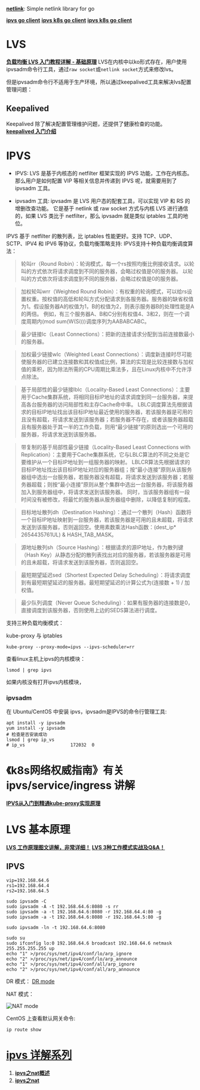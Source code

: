 
**[netlink](https://github.com/vishvananda/netlink)**: Simple netlink library for go


**[ipvs go client](https://github.com/moby/ipvs)**
**[ipvs k8s go client](https://github.com/kubernetes/kubernetes/blob/master/pkg/util/ipvs/ipvs_linux.go)**
**[ipvs k8s go client](https://github.com/kubernetes/kubernetes/blob/master/pkg/proxy/ipvs/README.md)**

# LVS
**[负载均衡 LVS 入门教程详解 - 基础原理](https://blog.csdn.net/liwei0526vip/article/details/103104483)**
LVS在内核中以ko形式存在，用户使用ipvsadm命令行工具，通过`raw socket`或`netlink socket`方式来修改lvs。

但是ipvsadm命令行不适用于生产环境，所以通过keepalived工具来解决lvs配置管理问题：

## Keepalived
Keepalived 除了解决配置管理维护问题，还提供了健康检查的功能。
**[keepalived 入门介绍](https://blog.csdn.net/liwei0526vip/article/details/103981423)**







# IPVS

* IPVS: LVS 是基于内核态的 netfilter 框架实现的 IPVS 功能，工作在内核态。
那么用户是如何配置 VIP 等相关信息并传递到 IPVS 呢，就需要用到了 ipvsadm 工具。

* ipvsadm 工具: ipvsadm 是 LVS 用户态的配套工具，可以实现 VIP 和 RS 的增删改查功能。
它是基于 netlink 或 raw socket 方式与内核 LVS 进行通信的，如果 LVS 类比于 netfilter，那么 ipvsadm 就是类似 iptables 工具的地位。

IPVS 基于 netfilter 的散列表，比 iptables 性能更好。支持 TCP、UDP、SCTP、IPV4 和 IPV6 等协议，负载均衡策略支持:
IPVS支持十种负载均衡调度算法：
> 轮叫rr（Round Robin）：轮询模式，每一个rs按照均衡比例接收请求。以轮叫的方式依次将请求调度到不同的服务器，会略过权值是0的服务器。
以轮叫的方式依次将请求调度到不同的服务器，会略过权值是0的服务器。

> 加权轮叫wrr（Weighted Round Robin）：有权重的轮询模式，可以给rs设置权重。按权值的高低和轮叫方式分配请求到各服务器。服务器的缺省权值为1。假设服务器A的权值为1，B的权值为2，则表示服务器B的处理性能是A的两倍。
例如，有三个服务器A、B和C分别有权值4、3和2，则在一个调度周期内(mod sum(W(Si)))调度序列为AABABCABC。

> 最少链接lc（Least Connections）：把新的连接请求分配到当前连接数最小的服务器。

> 加权最少链接wlc（Weighted Least Connections）：调度新连接时尽可能使服务器的已建立连接数和其权值成比例，算法的实现是比较连接数与加权值的乘积，因为除法所需的CPU周期比乘法多，且在Linux内核中不允许浮点除法。

> 基于局部性的最少链接lblc（Locality-Based Least Connections）：主要用于Cache集群系统，将相同目标IP地址的请求调度到同一台服务器，来提高各台服务器的访问局部性和主存Cache命中率。
LBLC调度算法先根据请求的目标IP地址找出该目标IP地址最近使用的服务器，若该服务器是可用的且没有超载，将请求发送到该服务器；若服务器不存在，或者该服务器超载且有服务器处于其一半的工作负载，则用“最少链接”的原则选出一个可用的服务器，将请求发送到该服务器。

> 带复制的基于局部性最少链接（Locality-Based Least Connections with Replication）：主要用于Cache集群系统，它与LBLC算法的不同之处是它要维护从一个目标IP地址到一组服务器的映射。
LBLCR算法先根据请求的目标IP地址找出该目标IP地址对应的服务器组；按“最小连接”原则从该服务器组中选出一台服务器，若服务器没有超载，将请求发送到该服务器；若服务器超载；则按“最小连接”原则从整个集群中选出一台服务器，将该服务器加入到服务器组中，将请求发送到该服务器。
同时，当该服务器组有一段时间没有被修改，将最忙的服务器从服务器组中删除，以降低复制的程度。

> 目标地址散列dh（Destination Hashing）：通过一个散列（Hash）函数将一个目标IP地址映射到一台服务器，若该服务器是可用的且未超载，将请求发送到该服务器，否则返回空。使用素数乘法Hash函数：(dest_ip* 2654435761UL) & HASH_TAB_MASK。

> 源地址散列sh（Source Hashing）：根据请求的源IP地址，作为散列键（Hash Key）从静态分配的散列表找出对应的服务器，若该服务器是可用的且未超载，将请求发送到该服务器，否则返回空。

> 最短期望延迟sed（Shortest Expected Delay Scheduling）：将请求调度到有最短期望延迟的服务器。最短期望延迟的计算公式为(连接数 + 1) / 加权值。

> 最少队列调度（Never Queue Scheduling）：如果有服务器的连接数是0，直接调度到该服务器，否则使用上边的SEDS算法进行调度。

支持三种负载均衡模式：

kube-proxy 与 iptables
```shell script
kube-proxy --proxy-mode=ipvs --ipvs-scheduler=rr
```

查看linux主机上ipvs的内核模块：
```shell script
lsmod | grep ipvs
```
如果内核没有打开ipvs内核模块，

### ipvsadm
在 Ubuntu/CentOS 中安装 ipvs，ipvsadm是IPVS的命令行管理工具:
```shell script
apt install -y ipvsadm
yum install -y ipvsadm
# 检查是否安装成功
lsmod | grep ip_vs
# ip_vs                 172032  0
```

# 《k8s网络权威指南》有关 ipvs/service/ingress 讲解
**[IPVS从入门到精通kube-proxy实现原理](https://zhuanlan.zhihu.com/p/94418251)**


# LVS 基本原理

**[LVS 工作原理图文讲解，非常详细！](https://mp.weixin.qq.com/s/VWBDoa5eCEH64zcs2V4_jQ)**
**[LVS 3种工作模式实战及Q&A！](https://mp.weixin.qq.com/s/FgMy8hEmQkswx1cKlvjIkA)**

## IPVS



```shell script
vip=192.168.64.6
rs1=192.168.64.4
rs2=192.168.64.5

sudo ipvsadm -C
sudo ipvsadm -A -t 192.168.64.6:8080 -s rr
sudo ipvsadm -a -t 192.168.64.6:8080 -r 192.168.64.4:80 -g
sudo ipvsadm -a -t 192.168.64.6:8080 -r 192.168.64.5:80 -g

sudo ipvsadm -ln -t 192.168.64.6:8080

sudo su
sudo ifconfig lo:0 192.168.64.6 broadcast 192.168.64.6 netmask 255.255.255.255 up
echo "1" >/proc/sys/net/ipv4/conf/lo/arp_ignore
echo "2" >/proc/sys/net/ipv4/conf/lo/arp_announce
echo "1" >/proc/sys/net/ipv4/conf/all/arp_ignore
echo "2" >/proc/sys/net/ipv4/conf/all/arp_announce
```


DR 模式：
[DR mode](https://mmbiz.qpic.cn/mmbiz_png/d5patQGz8KdwBYwDyVuDdYUrJKvrPv2ibeicicGn15jcvdxQxwZYqJtm1Psq2J3khIUPDfsq8RlebVzTrEGZM2JdQ/640?wx_fmt=png&tp=webp&wxfrom=5&wx_lazy=1&wx_co=1)


NAT 模式：

![NAT mode](https://mmbiz.qpic.cn/mmbiz_png/d5patQGz8KdwBYwDyVuDdYUrJKvrPv2ibBHtE4TynXmhSbue6icqFvYScPMsPVQBKkEusmCXK4ZibLjjic3htNAdww/640?wx_fmt=png&tp=webp&wxfrom=5&wx_lazy=1&wx_co=1)

CentOS 上查看默认网关命令:
```shell script
ip route show
```


# **[ipvs 详解系列](http://www.zsythink.net/archives/tag/lvs/)**
1. **[ipvs之nat概述](http://www.zsythink.net/archives/2134)**
2. **[ipvs之nat](http://www.zsythink.net/archives/2185)**
